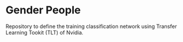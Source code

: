 # Gender People

Repository to define the training classification network using Transfer Learning Tookit (TLT) of Nvidia.
